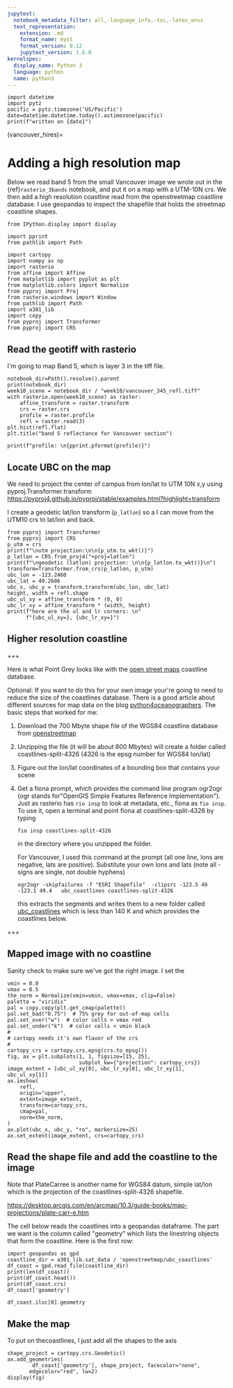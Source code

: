 ```yaml
---
jupytext:
  notebook_metadata_filter: all,-language_info,-toc,-latex_envs
  text_representation:
    extension: .md
    format_name: myst
    format_version: 0.12
    jupytext_version: 1.6.0
kernelspec:
  display_name: Python 3
  language: python
  name: python3
---
```


```{code-cell} ipython3
import datetime
import pytz
pacific = pytz.timezone('US/Pacific')
date=datetime.datetime.today().astimezone(pacific)
print(f"written on {date}")
```

(vancouver_hires)=
# Adding a high resolution map

Below we read band 5 from the small Vancouver image we wrote out in the {ref}`rasterio_3bands` notebook, and put it on a map with a UTM-10N crs.  We then add a high resolution coastline read from the openstreetmap coastline database.  I use geopandas to inspect the shapefile that
holds the streetmap coastline shapes.

```{code-cell} ipython3
from IPython.display import display
```

```{code-cell} ipython3
import pprint
from pathlib import Path

import cartopy
import numpy as np
import rasterio
from affine import Affine
from matplotlib import pyplot as plt
from matplotlib.colors import Normalize
from pyproj import Proj
from rasterio.windows import Window
from pathlib import Path
import a301_lib
import copy
from pyproj import Transformer
from pyproj import CRS
```

## Read the geotiff with rasterio

I'm going to map Band 5, which is layer 3 in the tiff file.

```{code-cell} ipython3
notebook_dir=Path().resolve().parent
print(notebook_dir)
week10_scene = notebook_dir / "week10/vancouver_345_refl.tiff"
with rasterio.open(week10_scene) as raster:
    affine_transform = raster.transform
    crs = raster.crs
    profile = raster.profile
    refl = raster.read(3)
plt.hist(refl.flat)
plt.title("band 5 reflectance for Vancouver section")
```

```{code-cell} ipython3
print(f"profile: \n{pprint.pformat(profile)}")
```

## Locate UBC on the map

We need to project the center of campus from lon/lat to UTM 10N x,y using pyproj.Transformer.transform
https://pyproj4.github.io/pyproj/stable/examples.html?highlight=transform

I create a geodetic lat/lon transform (`p_latlon`) so a I can
move from the UTM10 crs to lat/lon and back.

```{code-cell} ipython3
from pyproj import Transformer
from pyproj import CRS
p_utm = crs
print(f"\nutm projection:\n\n{p_utm.to_wkt()}")
p_latlon = CRS.from_proj4("+proj=latlon")
print(f"\ngeodetic (latlon) projection: \n\n{p_latlon.to_wkt()}\n")
transform=Transformer.from_crs(p_latlon, p_utm)
ubc_lon = -123.2460
ubc_lat = 49.2606
ubc_x, ubc_y = transform.transform(ubc_lon, ubc_lat)
height, width = refl.shape
ubc_ul_xy = affine_transform * (0, 0)
ubc_lr_xy = affine_transform * (width, height)
print(f"here are the ul and lr corners: \n"
      f"{ubc_ul_xy=}, {ubc_lr_xy=}")
```

## Higher resolution coastline

+++

Here is what Point Grey looks like with the [open street maps](https://automating-gis-processes.github.io/site/notebooks/L6/retrieve_osm_data.html) coastline database.

Optional: If you want to do this for your own image your're going to need to reduce the size of the coastlines database.  There is a good article about different sources for map data on the blog [python4oceanographers](
https://ocefpaf.github.io/python4oceanographers/blog/2015/06/22/osm/).  The basic steps that worked for me:

1. Download the 700 Mbyte shape file of the WGS84 coastline database from [openstreetmap](https://osmdata.openstreetmap.de/data/coastlines.html)

2. Unzipping the file (it will be about 800 Mbytes) will create a folder called
   coastlines-split-4326  (4326 is the epsg number for WGS84 lon/lat)

3. Figure out the lon/lat coordinates of a bounding box that contains your scene

4. Get a fiona prompt, which provides the command line program ogr2ogr
   (ogr stands for"OpenGIS Simple Features Reference Implementation"). Just as rasterio has `rio insp`
   to look at metadata, etc., fiona as `fio insp`.  To use it, open a terminal and point fiona
   at coastlines-split-4326 by typing
    
       fio insp coastlines-split-4326
       
   in the directory where you unzipped the folder.
  
   
   For Vancouver, I used this command at the prompt (all one line, lons are negative, 
   lats are positive).  Substitute your own lons and lats (note all - signs are single, not double hyphens)

       ogr2ogr -skipfailures -f "ESRI Shapefile"  -clipsrc -123.5 49 -123.1 49.4   ubc_coastlines coastlines-split-4326

   this extracts the segments and writes them to a new  folder called [ubc_coastlines](https://github.com/phaustin/a301_2020/tree/master/sat_data/openstreetmap) which is less than 140 K and which provides the coastlines below.

+++

## Mapped image with no coastline

Sanity check to make sure we've got the right image.  I set the 

```{code-cell} ipython3
vmin = 0.0
vmax = 0.5
the_norm = Normalize(vmin=vmin, vmax=vmax, clip=False)
palette = "viridis"
pal = copy.copy(plt.get_cmap(palette))
pal.set_bad("0.75")  # 75% grey for out-of-map cells
pal.set_over("w")  # color cells > vmax red
pal.set_under("k")  # color cells < vmin black
#
# cartopy needs it's own flavor of the crs
#
cartopy_crs = cartopy.crs.epsg(crs.to_epsg())
fig, ax = plt.subplots(1, 1, figsize=[15, 25], 
                       subplot_kw={"projection": cartopy_crs})
image_extent = [ubc_ul_xy[0], ubc_lr_xy[0], ubc_lr_xy[1], ubc_ul_xy[1]]
ax.imshow(
    refl,
    origin="upper",
    extent=image_extent,
    transform=cartopy_crs,
    cmap=pal,
    norm=the_norm,
)
ax.plot(ubc_x, ubc_y, "ro", markersize=25)
ax.set_extent(image_extent, crs=cartopy_crs)
```

## Read the shape file and add the coastline to the image

Note that PlateCarree is another name for WGS84 datum, simple lat/lon which is the projection of the coastlines-split-4326 shapefile.

https://desktop.arcgis.com/en/arcmap/10.3/guide-books/map-projections/plate-carr-e.htm

The cell below reads the coastlines into a geopandas dataframe.  The
part we want is the column called "geometry" which lists the linestring
objects that form the coastline.  Here is the first row:

```{code-cell} ipython3
import geopandas as gpd
coastline_dir = a301_lib.sat_data / 'openstreetmap/ubc_coastlines'
df_coast = gpd.read_file(coastline_dir)
print(len(df_coast))
print(df_coast.head())
print(df_coast.crs)
df_coast['geometry']
```

```{code-cell} ipython3
df_coast.iloc[0].geometry
```

## Make the map

To put on thecoastlines, I just add all the shapes to the axis

```{code-cell} ipython3
shape_project = cartopy.crs.Geodetic()
ax.add_geometries(
        df_coast['geometry'], shape_project, facecolor="none", 
       edgecolor="red", lw=2)
display(fig)
```
